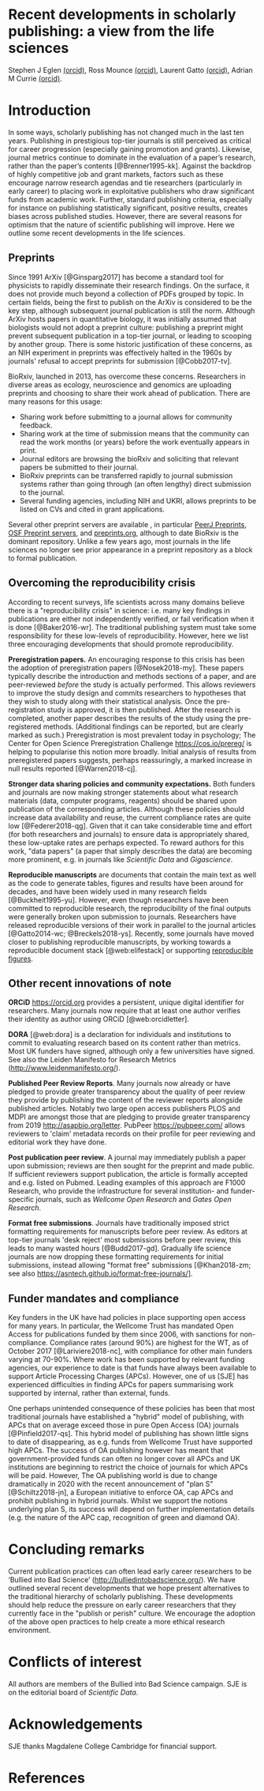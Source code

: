 # Recent developments in scholarly publishing: a view from the life sciences

Stephen J Eglen [(orcid)](https://orcid.org/0000-0001-8607-8025),
Ross Mounce [(orcid)](https://orcid.org/0000-0002-3520-2046),
Laurent Gatto [(orcid)](https://orcid.org/0000-0002-1520-2268),
Adrian M Currie [(orcid)](https://orcid.org/0000-0003-2638-202X).

# Introduction


In some ways, scholarly publishing has not changed much in the last
ten years. Publishing in prestigious top-tier journals is still
perceived as critical for career progression (especially gaining
promotion and grants). Likewise, journal metrics continue to dominate
in the evaluation of a paper’s research, rather than the paper’s
contents [@Brenner1995-kk]. Against the backdrop of highly competitive job and
grant markets, factors such as these encourage narrow research agendas
and tie researchers (particularly in early career) to placing work in
exploitative publishers who draw significant funds from academic
work. Further, standard publishing criteria, especially for instance on
publishing statistically significant, positive results, creates biases
across published studies. However, there are several reasons for
optimism that the nature of scientific publishing will improve. Here
we outline some recent developments in the life sciences.



## Preprints

Since 1991 ArXiv [@Ginsparg2017] has become a standard tool for
physicists to rapidly disseminate their research findings.  On the
surface, it does not provide much beyond a collection of PDFs grouped
by topic.  In certain fields, being the first to publish on the ArXiv
is considered to be the key step, although subsequent journal
publication is still the norm.  Although ArXiv hosts papers in
quantitative biology, it was initially assumed that biologists would
not adopt a preprint culture: publishing a preprint might prevent
subsequent publication in a top-tier journal, or leading to scooping
by another group.  There is some historic
justification of these concerns, as an NIH experiment in preprints was
effectively halted in the 1960s by journals' refusal to accept
preprints for submission [@Cobb2017-tv].


BioRxiv, launched in 2013, has overcome these concerns. Researchers in
diverse areas as ecology, neuroscience and genomics are uploading
preprints and choosing to share their work ahead of publication.
There are many reasons for this usage:

* Sharing work before submitting to a journal allows for community
  feedback.
* Sharing work at the time of submission means that the community can
  read the work months (or years) before the work eventually
  appears in print.
* Journal editors are browsing the bioRxiv and soliciting that
  relevant papers be submitted to their journal.
* BioRxiv preprints can be transferred rapidly to journal submission
  systems rather than going through (an often lengthy) direct submission
  to the journal.
* Several funding agencies, including NIH and UKRI, allows
  preprints to be listed on CVs and cited in grant applications.

Several other preprint servers are available , in particular [PeerJ
Preprints](https://peerj.com/preprints/), [OSF Preprint
servers](https://osf.io/preprints/), and
[preprints.org](https://preprints.org), although to date BioRxiv is
the dominant repository.  Unlike a few years ago, most journals in the
life sciences no longer see prior appearance in a preprint repository as a
block to formal publication.

## Overcoming the reproducibility crisis

According to recent surveys, life scientists across many domains
believe there is a "reproducibility crisis" in science: i.e. many key
findings in publications are either not independently verified, or
fail verification when it is done [@Baker2016-wr].  The traditional publishing
system must take some responsibility for these low-levels of
reproducibility.  However, here we list three encouraging developments
that should promote reproducibility.

**Preregistration papers.** An encouraging response to this crisis has
been the adoption of preregistration papers [@Nosek2018-my].  These
papers typically describe the introduction and methods sections of a
paper, and are peer-reviewed *before* the study is actually performed.
This allows reviewers to improve the study design and commits
researchers to hypotheses that they wish to study along with their
statistical analysis.  Once the pre-registration study is approved, it
is then published.  After the research is completed, another paper
describes the results of the study using the pre-registered methods.
(Additional findings can be reported, but are clearly marked as such.)
Preregistration is most prevalent today in psychology; The Center for
Open Science Preregistration Challenge https://cos.io/prereg/ is
helping to popularise this notion more broadly.  Initial analysis of
results from preregistered papers suggests, perhaps reassuringly, a
marked increase in null results reported [@Warren2018-cj].

**Stronger data sharing policies and community expectations.** Both
funders and journals are now making stronger statements about what
research materials (data, computer programs, reagents) should be
shared upon publication of the corresponding articles.  Although these
policies should increase data availability and reuse, the current
compliance rates are quite low [@Federer2018-qg].  Given that it
can take considerable time and effort (for both researchers and
journals) to ensure data is appropriately shared, these low-uptake
rates are perhaps expected.  To reward authors for this work, "data
papers" (a paper  that simply describes the data) are becoming more
prominent, e.g. in journals like *Scientific Data* and *Gigascience*.

**Reproducible manuscripts** are documents that contain the main text
as well as the code to generate tables, figures and results have been
around for decades, and have been widely used in many research fields
[@Buckheit1995-yu]. However, even though researchers have been
committed to reproducible research, the reproducibility of the final
outputs were generally broken upon submission to journals. Researchers
have released reproducible versions of their work in parallel to the
journal articles [@Gatto2014-wc; @Breckels2018-ys].  Recently, some
journals have moved closer to publishing reproducible manuscripts, by
working towards a reproducible document stack [@web:elifestack] 
or supporting [reproducible
figures](https://f1000research.com/gateways/bioconductor).

## Other recent innovations of note


**ORCiD** <https://orcid.org> provides a persistent, unique digital identifier for
researchers.  Many journals now require that at least one author
verifies their identity as author using ORCiD [@web:orcidletter].

**DORA** [@web:dora] is a declaration for individuals and
institutions to commit to evaluating research based on its content
rather than metrics.  Most UK funders have signed, although only a few
universities have signed. See also the Leiden Manifesto for Research
Metrics (http://www.leidenmanifesto.org/).

**Published Peer Review Reports**.  Many journals now already or have
pledged to provide greater transparency about the quality of peer
review they provide by publishing the content of the reviewer reports
alongside published articles. Notably two large open access publishers
PLOS and MDPI are amongst those that are pledging to provide greater
transparency from 2019 http://asapbio.org/letter.  PubPeer
<https://pubpeer.com/> allows reviewers to 'claim' metadata records on
their profile for peer reviewing and editorial work they have done.

**Post publication peer review**.  A journal may immediately publish a
paper upon submission; reviews are then sought for the preprint and
made public.  If sufficient reviewers support publication, the
article is formally accepted and e.g. listed on Pubmed.  Leading examples of
this approach are F1000 Research, who provide the infrastructure for
several institution- and funder-specific journals, such as *Wellcome
Open Research* and *Gates Open Research*.

**Format free submissions**.  Journals have traditionally imposed
strict formatting requirements for manuscripts before peer review.
As editors at top-tier journals 'desk reject' most submissions before
peer review, this leads to many wasted hours [@Budd2017-gd].  Gradually
life science journals are now dropping these formatting requirements
for initial submissions, instead allowing "format free" submissions
[@Khan2018-zm; see  also https://asntech.github.io/format-free-journals/].

## Funder mandates and compliance

Key funders in the UK have had policies in place supporting open
access for many years.  In particular, the Wellcome Trust has mandated
Open Access for publications funded by them since 2006, with sanctions
for non-compliance.  Compliance rates (around 90%) are highest for the
WT, as of October 2017 [@Lariviere2018-nc], with compliance for other
main funders varying at 70-90%.  Where work has been supported by
relevant funding agencies, our experience to date is that funds have
always been available to support Article Processing Charges (APCs).
However, one of us [SJE] has experienced difficulties in finding APCs
for papers summarising work supported by internal, rather than
external, funds.


One perhaps unintended consequence of these policies has been that
most traditional journals have established a "hybrid" model of
publishing, with APCs that on average exceed those in pure Open Access
(OA) journals [@Pinfield2017-qs].  This hybrid model of publishing has
shown little signs to date of disappearing, as e.g. funds from
Wellcome Trust have supported high APCs. The success of OA publishing
however has meant that government-provided funds can often no longer
cover all APCs and UK institutions are beginning to restrict the
choice of journals for which APCs will be paid.  However, The OA
publishing world is due to change dramatically in 2020 with the recent
announcement of "plan S" [@Schiltz2018-jn], a European initiative to
enforce OA, cap APCs and prohibit publishing in hybrid journals.
Whilst we support the notions underlying plan S, its success will
depend on further implementation details (e.g. the nature of the APC
cap, recognition of green and diamond OA).



# Concluding remarks

Current publication practices can often lead early career researchers
to be ‘Bullied into Bad Science’ (http://bulliedintobadscience.org/).
We have outlined several recent developments that we hope present
alternatives to the traditional hierarchy of scholarly publishing.
These developments should help reduce the pressure on early career
researchers that they currently face in the "publish or perish"
culture.  We encourage the adoption of the above open practices to
help create a more ethical research environment.


# Conflicts of interest

All authors are members of the Bullied into Bad Science campaign.  SJE
is on the editorial board of *Scientific Data*.

# Acknowledgements

SJE thanks Magdalene College Cambridge for financial support.

<!-- # Glossary/abbreviations -->


<!-- Perhaps need a list of key abbreviations/terms that are jargon -->
<!-- (APCs/hybrid/diamond OA). -->

# References

<!--
notes (not for paper)

removed text about overlay journal...
BioRxiv can even be used as the substrate for an overlay journal
(example?), and we look forward to the creation of prominent diamond
OA overlay journals in the life sciences.

**Badges** to promote sharing of resources, rather than just the
papers.  e.g. mention data papers?  (Not sure whether to include
this.) (Ross: I'm not that enthused about badges https://blogs.plos.org/absolutely-maybe/2017/08/29/bias-in-open-science-advocacy-the-case-of-article-badges-for-data-sharing/ )

ORCID This will undoubtedly help reduce many types of authorship fraud (cite http://nautil.us/issue/42/fakes/why-fake-data-when-you-can-fake-a-scientist ?)

Crossref can now register DOIs for peer
review reports as a distinct content type, and formally link these to
the DOIs of the articles they review
(https://www.crossref.org/news/2018-06-05-introducing-metadata-for-peer-review/).

Nice figure for preprint usage at: http://www.prepubmed.org/monthly_stats/
Anon (2017) Are preprints the future of biology? A survival guide for
scientists. Science | AAAS Available at:
https://www.sciencemag.org/news/2017/09/are-preprints-future-biology-survival-guide-scientists

 -->

<!--  LocalWords:  PDFs ArXiv preprint preprints BioRxiv Mounce Gatto
 -->
<!--  LocalWords:  Currie reproducibility funders funder APCs OA SJE
 -->
